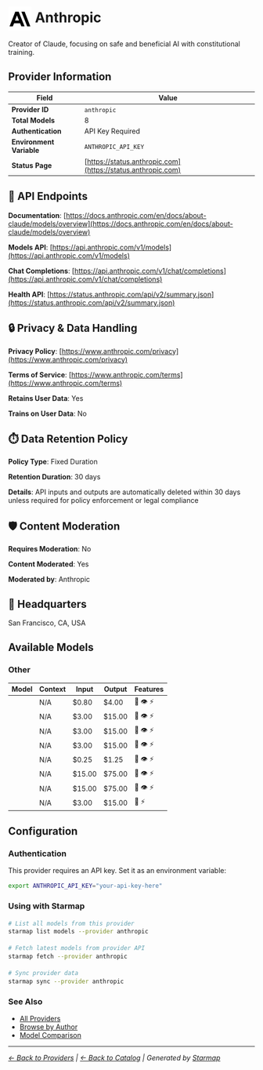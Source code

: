 # <img src="https://raw.githubusercontent.com/agentstation/starmap/master/internal/embedded/catalog/providers/anthropic/logo.svg" alt="Anthropic logo" width="48" height="48" style="vertical-align: middle;"> Anthropic
  
Creator of Claude, focusing on safe and beneficial AI with constitutional training.
  
  
## Provider Information
  
| Field | Value |
|---------|---------|
| **Provider ID** | `anthropic` |
| **Total Models** | 8 |
| **Authentication** | API Key Required |
| **Environment Variable** | `ANTHROPIC_API_KEY` |
| **Status Page** | [https://status.anthropic.com](https://status.anthropic.com) |

  
## 🔗 API Endpoints
  
**Documentation**: [https://docs.anthropic.com/en/docs/about-claude/models/overview](https://docs.anthropic.com/en/docs/about-claude/models/overview)  
  
**Models API**: [https://api.anthropic.com/v1/models](https://api.anthropic.com/v1/models)  
  
**Chat Completions**: [https://api.anthropic.com/v1/chat/completions](https://api.anthropic.com/v1/chat/completions)  
  
**Health API**: [https://status.anthropic.com/api/v2/summary.json](https://status.anthropic.com/api/v2/summary.json)  
  
  
## 🔒 Privacy & Data Handling
  
**Privacy Policy**: [https://www.anthropic.com/privacy](https://www.anthropic.com/privacy)  
  
**Terms of Service**: [https://www.anthropic.com/terms](https://www.anthropic.com/terms)  
  
**Retains User Data**: Yes  
  
**Trains on User Data**: No  
  
  
## ⏱️ Data Retention Policy
  
**Policy Type**: Fixed Duration  
  
**Retention Duration**: 30 days  
  
**Details**: API inputs and outputs are automatically deleted within 30 days unless required for policy enforcement or legal compliance  
  
  
## 🛡️ Content Moderation
  
**Requires Moderation**: No  
  
**Content Moderated**: Yes  
  
**Moderated by**: Anthropic  
  
  
## 🏢 Headquarters
  
San Francisco, CA, USA
  
  
## Available Models
  
### Other
  
| Model | Context | Input | Output | Features |
|---------|---------|---------|---------|---------|
| [](./models/claude-3-5-haiku-20241022.md) | N/A | $0.80 | $4.00 | 📝 👁️ ⚡ |
| [](./models/claude-3-5-sonnet-20240620.md) | N/A | $3.00 | $15.00 | 📝 👁️ ⚡ |
| [](./models/claude-3-5-sonnet-20241022.md) | N/A | $3.00 | $15.00 | 📝 👁️ ⚡ |
| [](./models/claude-3-7-sonnet-20250219.md) | N/A | $3.00 | $15.00 | 📝 👁️ ⚡ |
| [](./models/claude-3-haiku-20240307.md) | N/A | $0.25 | $1.25 | 📝 👁️ ⚡ |
| [](./models/claude-opus-4-1-20250805.md) | N/A | $15.00 | $75.00 | 📝 👁️ ⚡ |
| [](./models/claude-opus-4-20250514.md) | N/A | $15.00 | $75.00 | 📝 👁️ ⚡ |
| [](./models/claude-sonnet-4-20250514.md) | N/A | $3.00 | $15.00 | 📝 ⚡ |

  
## Configuration
  
### Authentication
  
This provider requires an API key. Set it as an environment variable:
  
  
```bash
export ANTHROPIC_API_KEY="your-api-key-here"
```
  
### Using with Starmap
  
```bash
# List all models from this provider
starmap list models --provider anthropic

# Fetch latest models from provider API
starmap fetch --provider anthropic

# Sync provider data
starmap sync --provider anthropic
```
  
### See Also

- [All Providers](../)
- [Browse by Author](../../authors/)
- [Model Comparison](../../models/)


  
---
_[← Back to Providers](../) | [← Back to Catalog](../../) | Generated by [Starmap](https://github.com/agentstation/starmap)_
